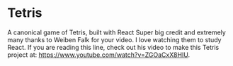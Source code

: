 # Tetris
A canonical game of Tetris, built with React 
Super big credit and extremely many thanks to Weiben Falk for your video. I love watching them to study React. If you are reading this line, check out his video to make this Tetris project at: https://www.youtube.com/watch?v=ZGOaCxX8HIU. 
